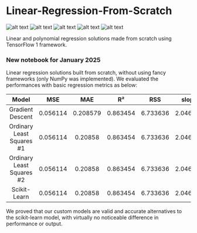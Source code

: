 # Linear-Regression-From-Scratch
![ alt text ](https://img.shields.io/badge/license-MIT-green?style=&logo=)
![ alt text ](https://img.shields.io/badge/-Jupyter-F37626?logo=Jupyter&logoColor=white)
![ alt text ](https://img.shields.io/badge/-NumPy-013243?logo=Numpy&logoColor=white)
![ alt text ](https://img.shields.io/badge/-TensorFlow-FF6F00?logo=TensorFlow&logoColor=white)
![ alt text ](https://img.shields.io/badge/-Keras-D00000?logo=Keras&logoColor=white)

Linear and polynomial regression solutions made from scratch using TensorFlow 1 framework.

### New notebook for January 2025

Linear regression solutions built from scratch, without using fancy frameworks (only NumPy was implemented). We evaluated the performances with basic regression metrics as below:

|           Model           |    MSE   |    MAE   |    R²    |    RSS   |   slope  | intercept |
|:-------------------------:|:--------:|:--------:|:--------:|:--------:|:--------:|:---------:|
|      Gradient Descent     | 0.056114 | 0.208579 | 0.863454 | 6.733636 | 2.046441 | 11.358466 |
| Ordinary Least Squares #1 | 0.056114 | 0.20858  | 0.863454 | 6.733636 | 2.046379 | 11.358499 |
| Ordinary Least Squares #2 | 0.056114 | 0.20858  | 0.863454 | 6.733636 | 2.046379 | 11.358499 |
|        Scikit-Learn       | 0.056114 | 0.20858  | 0.863454 | 6.733636 | 2.046379 | 11.358499 |

We proved that our custom models are valid and accurate alternatives to the scikit-learn model, with virtually no noticeable difference in performance or output.
